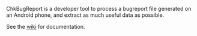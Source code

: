 ChkBugReport is a developer tool to process a bugreport file generated on an Android phone,
and extract as much useful data as possible.

See the [wiki](https://github.com/sonyxperiadev/ChkBugReport/wiki) for documentation.
